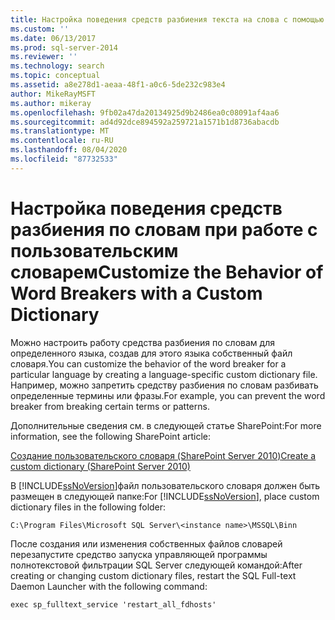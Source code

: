 ```yaml
---
title: Настройка поведения средств разбиения текста на слова с помощью пользовательского словаря | Документация Майкрософт
ms.custom: ''
ms.date: 06/13/2017
ms.prod: sql-server-2014
ms.reviewer: ''
ms.technology: search
ms.topic: conceptual
ms.assetid: a8e278d1-aeaa-48f1-a0c6-5de232c983e4
author: MikeRayMSFT
ms.author: mikeray
ms.openlocfilehash: 9fb02a47da20134925d9b2486ea0c08091af4aa6
ms.sourcegitcommit: ad4d92dce894592a259721a1571b1d8736abacdb
ms.translationtype: MT
ms.contentlocale: ru-RU
ms.lasthandoff: 08/04/2020
ms.locfileid: "87732533"
---
```

# <a name="customize-the-behavior-of-word-breakers-with-a-custom-dictionary"></a><span data-ttu-id="1784c-102">Настройка поведения средств разбиения по словам при работе с пользовательским словарем</span><span class="sxs-lookup"><span data-stu-id="1784c-102">Customize the Behavior of Word Breakers with a Custom Dictionary</span></span>
  <span data-ttu-id="1784c-103">Можно настроить работу средства разбиения по словам для определенного языка, создав для этого языка собственный файл словаря.</span><span class="sxs-lookup"><span data-stu-id="1784c-103">You can customize the behavior of the word breaker for a particular language by creating a language-specific custom dictionary file.</span></span> <span data-ttu-id="1784c-104">Например, можно запретить средству разбиения по словам разбивать определенные термины или фразы.</span><span class="sxs-lookup"><span data-stu-id="1784c-104">For example, you can prevent the word breaker from breaking certain terms or patterns.</span></span>  
  
 <span data-ttu-id="1784c-105">Дополнительные сведения см. в следующей статье SharePoint:</span><span class="sxs-lookup"><span data-stu-id="1784c-105">For more information, see the following SharePoint article:</span></span>  
  
 [<span data-ttu-id="1784c-106">Создание пользовательского словаря (SharePoint Server 2010)</span><span class="sxs-lookup"><span data-stu-id="1784c-106">Create a custom dictionary (SharePoint Server 2010)</span></span>](https://go.microsoft.com/fwlink/?LinkId=215011)  
  
 <span data-ttu-id="1784c-107">В [!INCLUDE[ssNoVersion](../../includes/ssnoversion-md.md)]файл пользовательского словаря должен быть размещен в следующей папке:</span><span class="sxs-lookup"><span data-stu-id="1784c-107">For [!INCLUDE[ssNoVersion](../../includes/ssnoversion-md.md)], place custom dictionary files in the following folder:</span></span>  
  
 `C:\Program Files\Microsoft SQL Server\<instance name>\MSSQL\Binn`  
  
 <span data-ttu-id="1784c-108">После создания или изменения собственных файлов словарей перезапустите средство запуска управляющей программы полнотекстовой фильтрации SQL Server следующей командой:</span><span class="sxs-lookup"><span data-stu-id="1784c-108">After creating or changing custom dictionary files, restart the SQL Full-text Daemon Launcher with the following command:</span></span>  
  
 `exec sp_fulltext_service 'restart_all_fdhosts'`  
  
  
